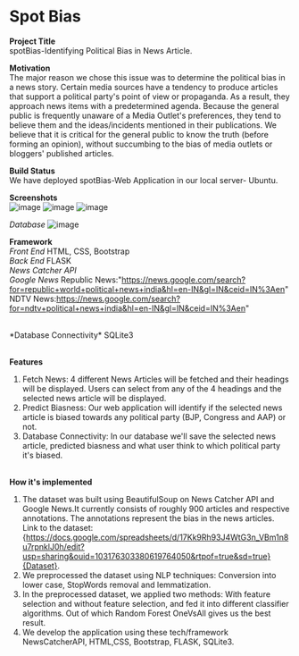 # Spot Bias

**Project Title**<br>
spotBias-Identifying Political Bias in News Article.<br>

**Motivation**<br>
The major reason we chose this issue was to determine the political bias in a news story. Certain media sources have a tendency to produce articles that support a political party's point of view or propaganda. As a result, they approach news items with a predetermined agenda. Because the general public is frequently unaware of a Media Outlet's preferences, they tend to believe them and the ideas/incidents mentioned in their publications. We believe that it is critical for the general public to know the truth (before forming an opinion), without succumbing to the bias of media outlets or bloggers' published articles.<br>

**Build Status**<br>
We have deployed spotBias-Web Application in our local server- Ubuntu.<br>

**Screenshots**<br>
![image](https://drive.google.com/file/d/1yiFrMgjbnLqcB6ml7S9jU9dOgGnwT17W/view?usp=sharing)
![image](https://drive.google.com/file/d/1Z1OvF6V3fDuFX5mCifFF3_iMJM1AjRkg/view?usp=sharing)
![image](https://drive.google.com/file/d/1nK75y0POnDAyJkwXzUChxLzt8ZqrKPvS/view?usp=sharing)

*Database*
![image](https://drive.google.com/file/d/1BTRpItfW41ke1I4Oxn9f-hskFMiZU_KS/view?usp=sharing)


**Framework**<br>
*Front End* HTML, CSS, Bootstrap <br>
*Back End* FLASK <br>
*News Catcher API* <br>
*Google News* 
Republic News:"https://news.google.com/search?for=republic+world+political+news+india&hl=en-IN&gl=IN&ceid=IN%3Aen"
NDTV News:https://news.google.com/search?for=ndtv+political+news+india&hl=en-IN&gl=IN&ceid=IN%3Aen"

<br>
*Database Connectivity* SQLite3 <br><br>

**Features**<br>
1. Fetch News: 4 different News Articles will be fetched and their headings will be displayed. Users can select from any of the 4 headings and the selected news article will be displayed.
2. Predict Biasness: Our web application will identify if the selected news article is biased towards any political party (BJP, Congress and AAP) or not.
3. Database Connectivity: In our database we'll save the selected news article, predicted biasness and what user think to which political party it's biased.<br><br>

**How it's implemented**<br>
1. The dataset was built using BeautifulSoup on News Catcher API and Google News.It currently consists of roughly 900 articles and respective annotations. The annotations represent the bias in the news articles. Link to the dataset:{https://docs.google.com/spreadsheets/d/17Kk9Rh93J4WtG3n_VBm1n8u7rpnklJ0h/edit?usp=sharing&ouid=103176303380619764050&rtpof=true&sd=true}{Dataset}.
2. We preprocessed the dataset using NLP techniques: Conversion into lower case, StopWords removal and lemmatization.
3. In the preprocessed dataset, we applied two methods: With feature selection and without feature selection, and fed it into different classifier algorithms. Out of which Random Forest OneVsAll gives us the best result.
4. We develop the application using these tech/framework NewsCatcherAPI, HTML,CSS, Bootstrap, FLASK, SQLite3.

